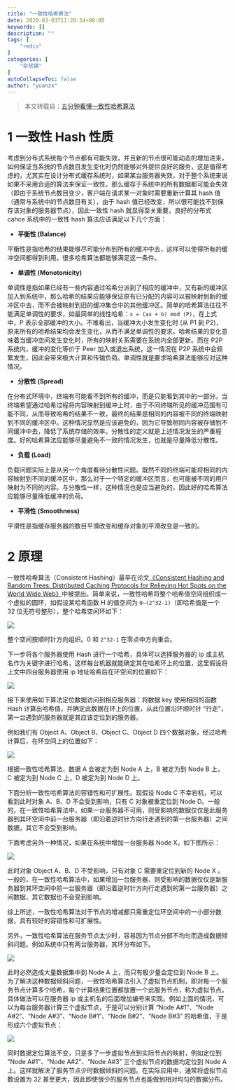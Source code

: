 ```yaml
---
title: "一致性哈希算法"
date: 2020-03-03T11:28:54+08:00
keywords: []
description: ""
tags: [
    "redis"
]
categories: [
    "杂货铺"
]
autoCollapseToc: false
author: "yuanzx"
---
```


> 本文转载自：[五分钟看懂一致性哈希算法](https://juejin.im/post/5ae1476ef265da0b8d419ef2)

# 1 一致性 Hash 性质

考虑到分布式系统每个节点都有可能失效，并且新的节点很可能动态的增加进来，如何保证当系统的节点数目发生变化时仍然能够对外提供良好的服务，这是值得考虑的，尤其实在设计分布式缓存系统时，如果某台服务器失效，对于整个系统来说如果不采用合适的算法来保证一致性，那么缓存于系统中的所有数据都可能会失效（即由于系统节点数目变少，客户端在请求某一对象时需要重新计算其 hash 值（通常与系统中的节点数目有关），由于 hash 值已经改变，所以很可能找不到保存该对象的服务器节点），因此一致性 hash 就显得至关重要，良好的分布式 cahce 系统中的一致性 hash 算法应该满足以下几个方面：

- **平衡性 (Balance)**

平衡性是指哈希的结果能够尽可能分布到所有的缓冲中去，这样可以使得所有的缓冲空间都得到利用。很多哈希算法都能够满足这一条件。

- **单调性 (Monotonicity)**

单调性是指如果已经有一些内容通过哈希分派到了相应的缓冲中，又有新的缓冲区加入到系统中，那么哈希的结果应能够保证原有已分配的内容可以被映射到新的缓冲区中去，而不会被映射到旧的缓冲集合中的其他缓冲区。简单的哈希算法往往不能满足单调性的要求，如最简单的线性哈希：`x = (ax + b) mod (P)`，在上式中，P 表示全部缓冲的大小。不难看出，当缓冲大小发生变化时 (从 P1 到 P2)，原来所有的哈希结果均会发生变化，从而不满足单调性的要求。哈希结果的变化意味着当缓冲空间发生变化时，所有的映射关系需要在系统内全部更新。而在 P2P 系统内，缓冲的变化等价于 Peer 加入或退出系统，这一情况在 P2P 系统中会频繁发生，因此会带来极大计算和传输负荷。单调性就是要求哈希算法能够应对这种情况。

- **分散性 (Spread)**

在分布式环境中，终端有可能看不到所有的缓冲，而是只能看到其中的一部分。当终端希望通过哈希过程将内容映射到缓冲上时，由于不同终端所见的缓冲范围有可能不同，从而导致哈希的结果不一致，最终的结果是相同的内容被不同的终端映射到不同的缓冲区中。这种情况显然是应该避免的，因为它导致相同内容被存储到不同缓冲中去，降低了系统存储的效率。分散性的定义就是上述情况发生的严重程度。好的哈希算法应能够尽量避免不一致的情况发生，也就是尽量降低分散性。

- **负载 (Load)**

负载问题实际上是从另一个角度看待分散性问题。既然不同的终端可能将相同的内容映射到不同的缓冲区中，那么对于一个特定的缓冲区而言，也可能被不同的用户映射为不同的内容。与分散性一样，这种情况也是应当避免的，因此好的哈希算法应能够尽量降低缓冲的负荷。

- **平滑性 (Smoothness)**

平滑性是指缓存服务器的数目平滑改变和缓存对象的平滑改变是一致的。

# 2 原理

一致性哈希算法（Consistent Hashing）最早在论文[《Consistent Hashing and Random Trees: Distributed Caching Protocols for Relieving Hot Spots on the World Wide Web》](https://dl.acm.org/doi/10.1145/258533.258660)中被提出。简单来说，一致性哈希将整个哈希值空间组织成一个虚拟的圆环，如假设某哈希函数 H 的值空间为 `0~(2^32-1)`（即哈希值是一个 32 位无符号整形），整个哈希空间环如下：

![](/hub/2020/March/3.png)

整个空间按顺时针方向组织。0 和 `2^32-1` 在零点中方向重合。　

下一步将各个服务器使用 Hash 进行一个哈希，具体可以选择服务器的 ip 或主机名作为关键字进行哈希，这样每台机器就能确定其在哈希环上的位置，这里假设将上文中四台服务器使用 ip 地址哈希后在环空间的位置如下：

![](/hub/2020/March/4.png)

接下来使用如下算法定位数据访问到相应服务器：将数据 key 使用相同的函数 Hash 计算出哈希值，并确定此数据在环上的位置，从此位置沿环顺时针 “行走”，第一台遇到的服务器就是其应该定位到的服务器。　

例如我们有 Object A、Object B、Object C、Object D 四个数据对象，经过哈希计算后，在环空间上的位置如下：

![](/hub/2020/March/5.png)

根据一致性哈希算法，数据 A 会被定为到 Node A 上，B 被定为到 Node B 上，C 被定为到 Node C 上，D 被定为到 Node D 上。

下面分析一致性哈希算法的容错性和可扩展性。现假设 Node C 不幸宕机，可以看到此时对象 A、B、D 不会受到影响，只有 C 对象被重定位到 Node D。一般的，在一致性哈希算法中，如果一台服务器不可用，则受影响的数据仅仅是此服务器到其环空间中前一台服务器（即沿着逆时针方向行走遇到的第一台服务器）之间数据，其它不会受到影响。

下面考虑另外一种情况，如果在系统中增加一台服务器 Node X，如下图所示：

![](/hub/2020/March/6.png)

此时对象 Object A、B、D 不受影响，只有对象 C 需要重定位到新的 Node X 。一般的，在一致性哈希算法中，如果增加一台服务器，则受影响的数据仅仅是新服务器到其环空间中前一台服务器（即沿着逆时针方向行走遇到的第一台服务器）之间数据，其它数据也不会受到影响。

综上所述，一致性哈希算法对于节点的增减都只需重定位环空间中的一小部分数据，具有较好的容错性和可扩展性。

另外，一致性哈希算法在服务节点太少时，容易因为节点分部不均匀而造成数据倾斜问题。例如系统中只有两台服务器，其环分布如下。

![](/hub/2020/March/7.png)

此时必然造成大量数据集中到 Node A 上，而只有极少量会定位到 Node B 上。为了解决这种数据倾斜问题，一致性哈希算法引入了虚拟节点机制，即对每一个服务节点计算多个哈希，每个计算结果位置都放置一个此服务节点，称为虚拟节点。具体做法可以在服务器 ip 或主机名的后面增加编号来实现。例如上面的情况，可以为每台服务器计算三个虚拟节点，于是可以分别计算 “Node A#1”、“Node A#2”、“Node A#3”、“Node B#1”、“Node B#2”、“Node B#3” 的哈希值，于是形成六个虚拟节点：

![](/hub/2020/March/8.png)

同时数据定位算法不变，只是多了一步虚拟节点到实际节点的映射，例如定位到 “Node A#1”、“Node A#2”、“Node A#3” 三个虚拟节点的数据均定位到 Node A 上。这样就解决了服务节点少时数据倾斜的问题。在实际应用中，通常将虚拟节点数设置为 32 甚至更大，因此即使很少的服务节点也能做到相对均匀的数据分布。
